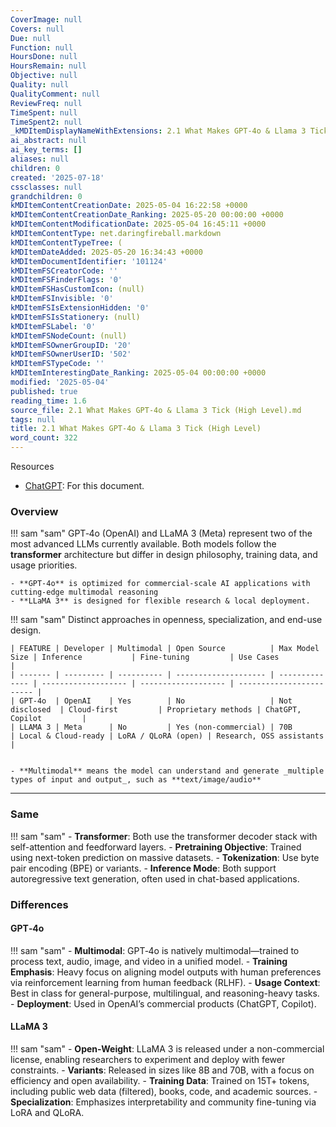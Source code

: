 ```yaml
---
CoverImage: null
Covers: null
Due: null
Function: null
HoursDone: null
HoursRemain: null
Objective: null
Quality: null
QualityComment: null
ReviewFreq: null
TimeSpent: null
TimeSpent2: null
_kMDItemDisplayNameWithExtensions: 2.1 What Makes GPT‑4o & Llama 3 Tick (High Level).md
ai_abstract: null
ai_key_terms: []
aliases: null
children: 0
created: '2025-07-18'
cssclasses: null
grandchildren: 0
kMDItemContentCreationDate: 2025-05-04 16:22:58 +0000
kMDItemContentCreationDate_Ranking: 2025-05-20 00:00:00 +0000
kMDItemContentModificationDate: 2025-05-04 16:45:11 +0000
kMDItemContentType: net.daringfireball.markdown
kMDItemContentTypeTree: (
kMDItemDateAdded: 2025-05-20 16:34:43 +0000
kMDItemDocumentIdentifier: '101124'
kMDItemFSCreatorCode: ''
kMDItemFSFinderFlags: '0'
kMDItemFSHasCustomIcon: (null)
kMDItemFSInvisible: '0'
kMDItemFSIsExtensionHidden: '0'
kMDItemFSIsStationery: (null)
kMDItemFSLabel: '0'
kMDItemFSNodeCount: (null)
kMDItemFSOwnerGroupID: '20'
kMDItemFSOwnerUserID: '502'
kMDItemFSTypeCode: ''
kMDItemInterestingDate_Ranking: 2025-05-04 00:00:00 +0000
modified: '2025-05-04'
published: true
reading_time: 1.6
source_file: 2.1 What Makes GPT‑4o & Llama 3 Tick (High Level).md
tags: null
title: 2.1 What Makes GPT‑4o & Llama 3 Tick (High Level)
word_count: 322
---
```


Resources
- [ChatGPT](https://chatgpt.com/share/68179857-6608-8000-b571-8416b4c244a4): For this document.

### Overview

!!! sam "sam"
    GPT‑4o (OpenAI) and LLaMA 3 (Meta) represent two of the most advanced LLMs currently available. 
    Both models follow the **transformer** architecture but differ in design philosophy, training data, and usage priorities.

    - **GPT‑4o** is optimized for commercial-scale AI applications with cutting-edge multimodal reasoning
    - **LLaMA 3** is designed for flexible research & local deployment. 


!!! sam "sam"
    Distinct approaches in openness, specialization, and end-use design.

    | FEATURE | Developer | Multimodal | Open Source          | Max Model Size | Inference           | Fine-tuning         | Use Cases                |
    | ------- | --------- | ---------- | -------------------- | -------------- | ------------------- | ------------------- | ------------------------ |
    | GPT‑4o  | OpenAI    | Yes        | No                   | Not disclosed  | Cloud-first         | Proprietary methods | ChatGPT, Copilot         |
    | LLAMA 3 | Meta      | No         | Yes (non-commercial) | 70B            | Local & Cloud-ready | LoRA / QLoRA (open) | Research, OSS assistants |


    - **Multimodal** means the model can understand and generate _multiple types of input and output_, such as **text/image/audio**


---
### Same
!!! sam "sam"
    - **Transformer**: Both use the transformer decoder stack with self-attention and feedforward layers.
    - **Pretraining Objective**: Trained using next-token prediction on massive datasets.
    - **Tokenization**: Use byte pair encoding (BPE) or variants.
    - **Inference Mode**: Both support autoregressive text generation, often used in chat-based applications.


### Differences
#### GPT‑4o
!!! sam "sam"
    - **Multimodal**: GPT‑4o is natively multimodal—trained to process text, audio, image, and video in a unified model.
    - **Training Emphasis**: Heavy focus on aligning model outputs with human preferences via reinforcement learning from human feedback (RLHF).
    - **Usage Context**: Best in class for general-purpose, multilingual, and reasoning-heavy tasks.
    - **Deployment**: Used in OpenAI’s commercial products (ChatGPT, Copilot).


#### LLaMA 3
!!! sam "sam"
    - **Open-Weight**: LLaMA 3 is released under a non-commercial license, enabling researchers to experiment and deploy with fewer constraints.
    - **Variants**: Released in sizes like 8B and 70B, with a focus on efficiency and open availability.
    - **Training Data**: Trained on 15T+ tokens, including public web data (filtered), books, code, and academic sources.
    - **Specialization**: Emphasizes interpretability and community fine-tuning via LoRA and QLoRA.

